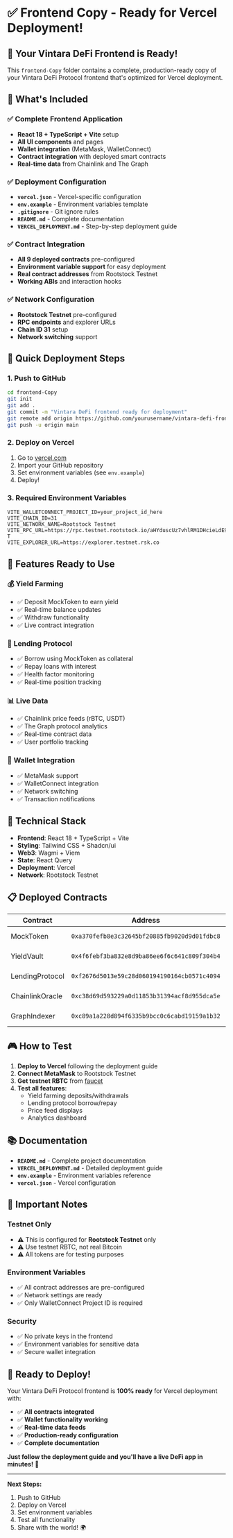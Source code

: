 # ✅ Frontend Copy - Ready for Vercel Deployment!

## 🎉 **Your Vintara DeFi Frontend is Ready!**

This `frontend-Copy` folder contains a complete, production-ready copy of your Vintara DeFi Protocol frontend that's optimized for Vercel deployment.

## 📁 **What's Included**

### ✅ **Complete Frontend Application**

- **React 18 + TypeScript + Vite** setup
- **All UI components** and pages
- **Wallet integration** (MetaMask, WalletConnect)
- **Contract integration** with deployed smart contracts
- **Real-time data** from Chainlink and The Graph

### ✅ **Deployment Configuration**

- **`vercel.json`** - Vercel-specific configuration
- **`env.example`** - Environment variables template
- **`.gitignore`** - Git ignore rules
- **`README.md`** - Complete documentation
- **`VERCEL_DEPLOYMENT.md`** - Step-by-step deployment guide

### ✅ **Contract Integration**

- **All 9 deployed contracts** pre-configured
- **Environment variable support** for easy deployment
- **Real contract addresses** from Rootstock Testnet
- **Working ABIs** and interaction hooks

### ✅ **Network Configuration**

- **Rootstock Testnet** pre-configured
- **RPC endpoints** and explorer URLs
- **Chain ID 31** setup
- **Network switching** support

## 🚀 **Quick Deployment Steps**

### 1. **Push to GitHub**

```bash
cd frontend-Copy
git init
git add .
git commit -m "Vintara DeFi frontend ready for deployment"
git remote add origin https://github.com/yourusername/vintara-defi-frontend.git
git push -u origin main
```

### 2. **Deploy on Vercel**

1. Go to [vercel.com](https://vercel.com)
2. Import your GitHub repository
3. Set environment variables (see `env.example`)
4. Deploy!

### 3. **Required Environment Variables**

```
VITE_WALLETCONNECT_PROJECT_ID=your_project_id_here
VITE_CHAIN_ID=31
VITE_NETWORK_NAME=Rootstock Testnet
VITE_RPC_URL=https://rpc.testnet.rootstock.io/aHYduscUz7vhlRM1DHcieLdE9SfQ7K-T
VITE_EXPLORER_URL=https://explorer.testnet.rsk.co
```

## 🎯 **Features Ready to Use**

### 💰 **Yield Farming**

- ✅ Deposit MockToken to earn yield
- ✅ Real-time balance updates
- ✅ Withdraw functionality
- ✅ Live contract integration

### 🏦 **Lending Protocol**

- ✅ Borrow using MockToken as collateral
- ✅ Repay loans with interest
- ✅ Health factor monitoring
- ✅ Real-time position tracking

### 📊 **Live Data**

- ✅ Chainlink price feeds (rBTC, USDT)
- ✅ The Graph protocol analytics
- ✅ Real-time contract data
- ✅ User portfolio tracking

### 🔗 **Wallet Integration**

- ✅ MetaMask support
- ✅ WalletConnect integration
- ✅ Network switching
- ✅ Transaction notifications

## 🔧 **Technical Stack**

- **Frontend**: React 18 + TypeScript + Vite
- **Styling**: Tailwind CSS + Shadcn/ui
- **Web3**: Wagmi + Viem
- **State**: React Query
- **Deployment**: Vercel
- **Network**: Rootstock Testnet

## 📋 **Deployed Contracts**

| Contract        | Address                                      | Status   |
| --------------- | -------------------------------------------- | -------- |
| MockToken       | `0xa370fefb8e3c32645bf20885fb9020d9d01fdbc8` | ✅ Ready |
| YieldVault      | `0x4f6febf3ba832e8d9ba86ee6f6c641c809f304b4` | ✅ Ready |
| LendingProtocol | `0xf2676d5013e59c28d060194190164cb0571c4094` | ✅ Ready |
| ChainlinkOracle | `0xc38d69d593229a0d11853b31394acf8d955dca5e` | ✅ Ready |
| GraphIndexer    | `0xc89a1a228d894f6335b9bcc0c6cabd19159a1b32` | ✅ Ready |

## 🎮 **How to Test**

1. **Deploy to Vercel** following the deployment guide
2. **Connect MetaMask** to Rootstock Testnet
3. **Get testnet RBTC** from [faucet](https://faucet.rsk.co)
4. **Test all features**:
   - Yield farming deposits/withdrawals
   - Lending protocol borrow/repay
   - Price feed displays
   - Analytics dashboard

## 📚 **Documentation**

- **`README.md`** - Complete project documentation
- **`VERCEL_DEPLOYMENT.md`** - Detailed deployment guide
- **`env.example`** - Environment variables reference
- **`vercel.json`** - Vercel configuration

## 🚨 **Important Notes**

### **Testnet Only**

- ⚠️ This is configured for **Rootstock Testnet** only
- ⚠️ Use testnet RBTC, not real Bitcoin
- ⚠️ All tokens are for testing purposes

### **Environment Variables**

- ✅ All contract addresses are pre-configured
- ✅ Network settings are ready
- ✅ Only WalletConnect Project ID is required

### **Security**

- ✅ No private keys in the frontend
- ✅ Environment variables for sensitive data
- ✅ Secure wallet integration

## 🎉 **Ready to Deploy!**

Your Vintara DeFi Protocol frontend is **100% ready** for Vercel deployment with:

- ✅ **All contracts integrated**
- ✅ **Wallet functionality working**
- ✅ **Real-time data feeds**
- ✅ **Production-ready configuration**
- ✅ **Complete documentation**

**Just follow the deployment guide and you'll have a live DeFi app in minutes!** 🚀

---

**Next Steps:**

1. Push to GitHub
2. Deploy on Vercel
3. Set environment variables
4. Test all functionality
5. Share with the world! 🌍
